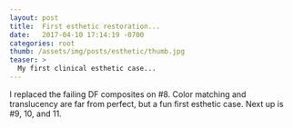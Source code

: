 ```yaml
---
layout: post
title:  First esthetic restoration...
date:   2017-04-10 17:14:19 -0700
categories: root
thumb: /assets/img/posts/esthetic/thumb.jpg
teaser: >
  My first clinical esthetic case...
---
```

I replaced the failing DF composites on #8. Color matching and translucency are far from perfect, but a fun first esthetic case. Next up is #9, 10, and 11.
